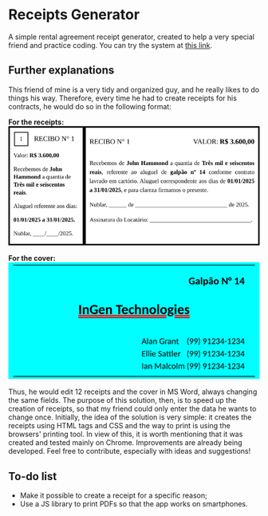 # Receipts Generator

A simple rental agreement receipt generator, created to help a very special friend and practice coding. You can try the system at [this link](https://receipts-generator-mb.netlify.app/).

## Further explanations

This friend of mine is a very tidy and organized guy, and he really likes to do things his way. Therefore, every time he had to create receipts for his contracts, he would do so in the following format:

**For the receipts:**
![receipt-example](/assets/img/receipt-example.png)

**For the cover:**
![receipt-cover-example](/assets/img/receipt-cover-example.png)

Thus, he would edit 12 receipts and the cover in MS Word, always changing the same fields. The purpose of this solution, then, is to speed up the creation of receipts, so that my friend could only enter the data he wants to change once.
Initially, the idea of the solution is very simple: it creates the receipts using HTML tags and CSS and the way to print is using the browsers' printing tool. In view of this, it is worth mentioning that it was created and tested mainly on Chrome.
Improvements are already being developed. Feel free to contribute, especially with ideas and suggestions!

## To-do list

- Make it possible to create a receipt for a specific reason;
- Use a JS library to print PDFs so that the app works on smartphones.

